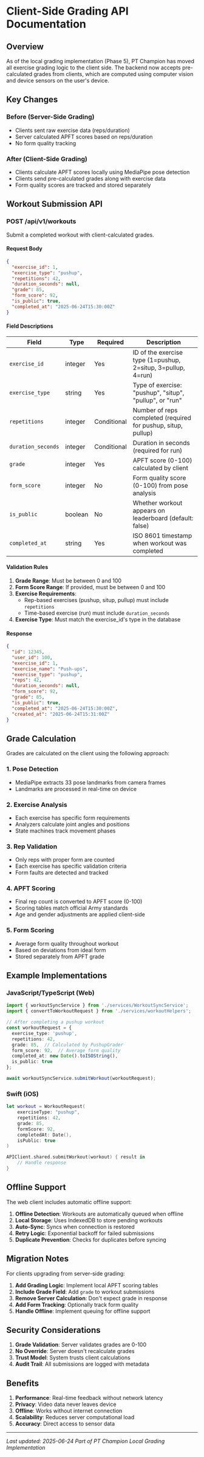 # Client-Side Grading API Documentation

## Overview

As of the local grading implementation (Phase 5), PT Champion has moved all exercise grading logic to the client side. The backend now accepts pre-calculated grades from clients, which are computed using computer vision and device sensors on the user's device.

## Key Changes

### Before (Server-Side Grading)
- Clients sent raw exercise data (reps/duration)
- Server calculated APFT scores based on reps/duration
- No form quality tracking

### After (Client-Side Grading)
- Clients calculate APFT scores locally using MediaPipe pose detection
- Clients send pre-calculated grades along with exercise data
- Form quality scores are tracked and stored separately

## Workout Submission API

### POST /api/v1/workouts

Submit a completed workout with client-calculated grades.

#### Request Body

```json
{
  "exercise_id": 1,
  "exercise_type": "pushup",
  "repetitions": 42,
  "duration_seconds": null,
  "grade": 85,
  "form_score": 92,
  "is_public": true,
  "completed_at": "2025-06-24T15:30:00Z"
}
```

#### Field Descriptions

| Field | Type | Required | Description |
|-------|------|----------|-------------|
| `exercise_id` | integer | Yes | ID of the exercise type (1=pushup, 2=situp, 3=pullup, 4=run) |
| `exercise_type` | string | Yes | Type of exercise: "pushup", "situp", "pullup", or "run" |
| `repetitions` | integer | Conditional | Number of reps completed (required for pushup, situp, pullup) |
| `duration_seconds` | integer | Conditional | Duration in seconds (required for run) |
| `grade` | integer | Yes | APFT score (0-100) calculated by client |
| `form_score` | integer | No | Form quality score (0-100) from pose analysis |
| `is_public` | boolean | No | Whether workout appears on leaderboard (default: false) |
| `completed_at` | string | Yes | ISO 8601 timestamp when workout was completed |

#### Validation Rules

1. **Grade Range**: Must be between 0 and 100
2. **Form Score Range**: If provided, must be between 0 and 100
3. **Exercise Requirements**:
   - Rep-based exercises (pushup, situp, pullup) must include `repetitions`
   - Time-based exercise (run) must include `duration_seconds`
4. **Exercise Type**: Must match the exercise_id's type in the database

#### Response

```json
{
  "id": 12345,
  "user_id": 100,
  "exercise_id": 1,
  "exercise_name": "Push-ups",
  "exercise_type": "pushup",
  "reps": 42,
  "duration_seconds": null,
  "form_score": 92,
  "grade": 85,
  "is_public": true,
  "completed_at": "2025-06-24T15:30:00Z",
  "created_at": "2025-06-24T15:31:00Z"
}
```

## Grade Calculation

Grades are calculated on the client using the following approach:

### 1. Pose Detection
- MediaPipe extracts 33 pose landmarks from camera frames
- Landmarks are processed in real-time on device

### 2. Exercise Analysis
- Each exercise has specific form requirements
- Analyzers calculate joint angles and positions
- State machines track movement phases

### 3. Rep Validation
- Only reps with proper form are counted
- Each exercise has specific validation criteria
- Form faults are detected and tracked

### 4. APFT Scoring
- Final rep count is converted to APFT score (0-100)
- Scoring tables match official Army standards
- Age and gender adjustments are applied client-side

### 5. Form Scoring
- Average form quality throughout workout
- Based on deviations from ideal form
- Stored separately from APFT grade

## Example Implementations

### JavaScript/TypeScript (Web)
```typescript
import { workoutSyncService } from './services/WorkoutSyncService';
import { convertToWorkoutRequest } from './services/workoutHelpers';

// After completing a pushup workout
const workoutRequest = {
  exercise_type: 'pushup',
  repetitions: 42,
  grade: 85,  // Calculated by PushupGrader
  form_score: 92,  // Average form quality
  completed_at: new Date().toISOString(),
  is_public: true
};

await workoutSyncService.submitWorkout(workoutRequest);
```

### Swift (iOS)
```swift
let workout = WorkoutRequest(
    exerciseType: "pushup",
    repetitions: 42,
    grade: 85,
    formScore: 92,
    completedAt: Date(),
    isPublic: true
)

APIClient.shared.submitWorkout(workout) { result in
    // Handle response
}
```

## Offline Support

The web client includes automatic offline support:

1. **Offline Detection**: Workouts are automatically queued when offline
2. **Local Storage**: Uses IndexedDB to store pending workouts
3. **Auto-Sync**: Syncs when connection is restored
4. **Retry Logic**: Exponential backoff for failed submissions
5. **Duplicate Prevention**: Checks for duplicates before syncing

## Migration Notes

For clients upgrading from server-side grading:

1. **Add Grading Logic**: Implement local APFT scoring tables
2. **Include Grade Field**: Add `grade` to workout submissions
3. **Remove Server Calculation**: Don't expect grade in response
4. **Add Form Tracking**: Optionally track form quality
5. **Handle Offline**: Implement queuing for offline support

## Security Considerations

1. **Grade Validation**: Server validates grades are 0-100
2. **No Override**: Server doesn't recalculate grades
3. **Trust Model**: System trusts client calculations
4. **Audit Trail**: All submissions are logged with metadata

## Benefits

1. **Performance**: Real-time feedback without network latency
2. **Privacy**: Video data never leaves device
3. **Offline**: Works without internet connection
4. **Scalability**: Reduces server computational load
5. **Accuracy**: Direct access to sensor data

---

*Last updated: 2025-06-24*
*Part of PT Champion Local Grading Implementation*